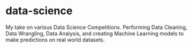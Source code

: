 # data-science 
My take on various Data Science Competitions. Performing Data Cleaning, Data Wrangling, Data Analysis, and creating Machine Learning models to make predictions on real world datasets.
